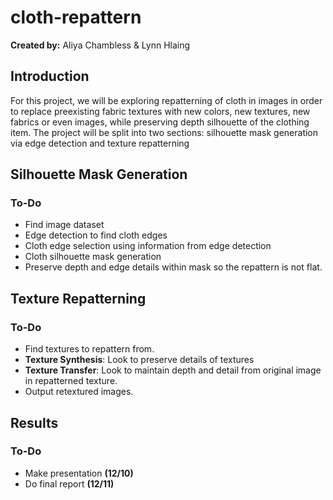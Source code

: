 # cloth-repattern
**Created by:** Aliya Chambless & Lynn Hlaing

## Introduction
For this project, we will be exploring repatterning of cloth in images in order to replace preexisting fabric textures with new colors, new textures, new fabrics or even images, while preserving depth silhouette of the clothing item. The project will be split into two sections: silhouette mask generation via edge detection and texture repatterning

## Silhouette Mask Generation

### To-Do
- Find image dataset
- Edge detection to find cloth edges
- Cloth edge selection using information from edge detection
- Cloth silhouette mask generation
- Preserve depth and edge details within mask so the repattern is not flat.

## Texture Repatterning

### To-Do
- Find textures to repattern from.
- **Texture Synthesis**: Look to preserve details of textures
- **Texture Transfer**: Look to maintain depth and detail from original image in repatterned texture.
- Output retextured images.

## Results

### To-Do
- Make presentation **(12/10)**
- Do final report **(12/11)**
